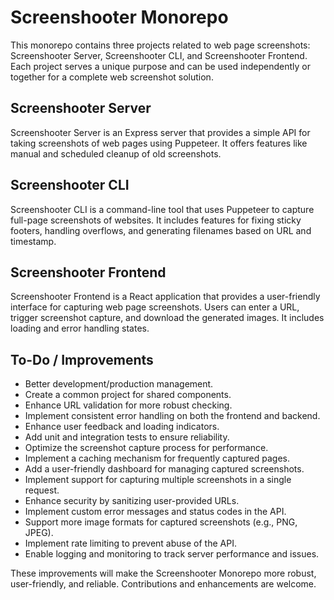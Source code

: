 # Screenshooter Monorepo

This monorepo contains three projects related to web page screenshots: Screenshooter Server, Screenshooter CLI, and Screenshooter Frontend. Each project serves a unique purpose and can be used independently or together for a complete web screenshot solution.

## Screenshooter Server

Screenshooter Server is an Express server that provides a simple API for taking screenshots of web pages using Puppeteer. It offers features like manual and scheduled cleanup of old screenshots.

## Screenshooter CLI

Screenshooter CLI is a command-line tool that uses Puppeteer to capture full-page screenshots of websites. It includes features for fixing sticky footers, handling overflows, and generating filenames based on URL and timestamp.

## Screenshooter Frontend

Screenshooter Frontend is a React application that provides a user-friendly interface for capturing web page screenshots. Users can enter a URL, trigger screenshot capture, and download the generated images. It includes loading and error handling states.

## To-Do / Improvements

- Better development/production management.
- Create a common project for shared components.
- Enhance URL validation for more robust checking.
- Implement consistent error handling on both the frontend and backend.
- Enhance user feedback and loading indicators.
- Add unit and integration tests to ensure reliability.
- Optimize the screenshot capture process for performance.
- Implement a caching mechanism for frequently captured pages.
- Add a user-friendly dashboard for managing captured screenshots.
- Implement support for capturing multiple screenshots in a single request.
- Enhance security by sanitizing user-provided URLs.
- Implement custom error messages and status codes in the API.
- Support more image formats for captured screenshots (e.g., PNG, JPEG).
- Implement rate limiting to prevent abuse of the API.
- Enable logging and monitoring to track server performance and issues.

These improvements will make the Screenshooter Monorepo more robust, user-friendly, and reliable. Contributions and enhancements are welcome.
